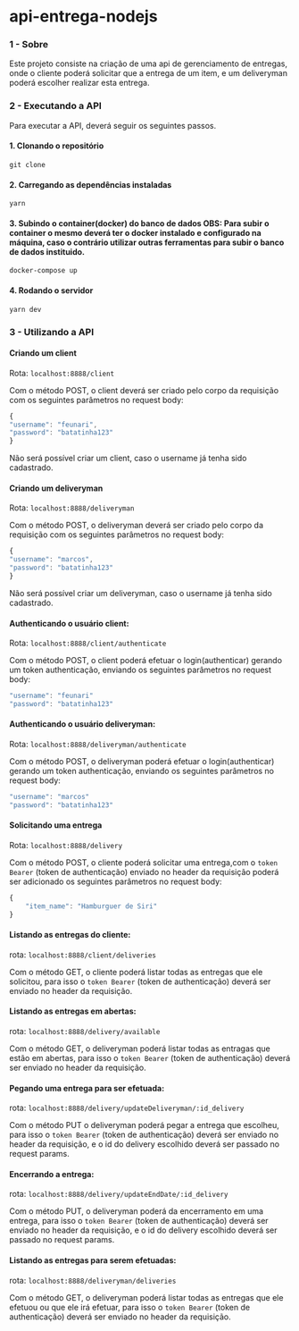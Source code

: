 # api-entrega-nodejs

### 1 - Sobre

Este projeto consiste na criação de uma api de gerenciamento de entregas, onde o cliente poderá solicitar que a entrega de um item, e um deliveryman poderá escolher realizar esta entrega.

### 2 - Executando a API

Para executar a API, deverá seguir os seguintes passos.

#### 1. Clonando o repositório

```git clone```

#### 2. Carregando as dependências instaladas

```yarn```

#### 3. Subindo o container(docker) do banco de dados OBS: Para subir o container o mesmo deverá ter o docker instalado e configurado na máquina, caso o contrário utilizar outras ferramentas para subir o banco de dados instituido.

```docker-compose up```

#### 4. Rodando o servidor

```yarn dev```

### 3 - Utilizando a API

#### Criando um client 

Rota: ```localhost:8888/client```

Com o método POST, o client deverá ser criado pelo corpo da requisição com os seguintes parâmetros no request body:

```js
{
"username": "feunari",
"password": "batatinha123"
}
```
Não será possível criar um client, caso o username já tenha sido cadastrado.

#### Criando um deliveryman

Rota: ```localhost:8888/deliveryman```

Com o método POST, o deliveryman deverá ser criado pelo corpo da requisição com os seguintes parâmetros no request body:

```js
{
"username": "marcos",
"password": "batatinha123"
}
```

Não será possível criar um deliveryman, caso o username já tenha sido cadastrado.

#### Authenticando o usuário client:

Rota: ```localhost:8888/client/authenticate```

Com o método POST, o client poderá efetuar o login(authenticar) gerando um token authenticação, enviando os seguintes parâmetros no request body:

```js
"username": "feunari"
"password": "batatinha123"
```

#### Authenticando o usuário deliveryman:

Rota: ```localhost:8888/deliveryman/authenticate```

Com o método POST, o deliveryman poderá efetuar o login(authenticar) gerando um token authenticação, enviando os seguintes parâmetros no request body:

```js
"username": "marcos"
"password": "batatinha123"
```


#### Solicitando uma entrega

Rota: ```localhost:8888/delivery```

Com o método POST, o cliente poderá solicitar uma entrega,com o ```token Bearer``` (token de authenticação) enviado no header da requisição poderá ser adicionado os seguintes parâmetros  no request body:

```js
{
	"item_name": "Hamburguer de Siri"
}
```

#### Listando as entregas do cliente:

rota: ```localhost:8888/client/deliveries```

Com o método GET, o cliente poderá listar todas as entregas que ele solicitou, para isso o ```token Bearer``` (token de authenticação) deverá ser enviado no header da requisição.

#### Listando as entregas em abertas:

rota: ```localhost:8888/delivery/available```

Com o método GET, o deliveryman poderá listar todas as entragas que estão em abertas, para isso o ```token Bearer``` (token de authenticação) deverá ser enviado no header da requisição.


#### Pegando uma entrega para ser efetuada:

rota: ```localhost:8888/delivery/updateDeliveryman/:id_delivery```

Com o método PUT o deliveryman poderá pegar a entrega que escolheu, para isso o ```token Bearer``` (token de authenticação) deverá ser enviado no header da requisição, e o id do delivery escolhido deverá ser passado no request params.

#### Encerrando a entrega:

rota: ```localhost:8888/delivery/updateEndDate/:id_delivery```

Com o método PUT, o deliveryman poderá da encerramento em uma entrega, para isso o ```token Bearer``` (token de authenticação) deverá ser enviado no header da requisição, e o id do delivery escolhido deverá ser passado no request params.


#### Listando as entregas para serem efetuadas:

rota: ```localhost:8888/deliveryman/deliveries```

Com o método GET, o deliveryman poderá listar todas as entregas que ele efetuou ou que ele irá efetuar, para isso o ```token Bearer``` (token de authenticação) deverá ser enviado no header da requisição.













